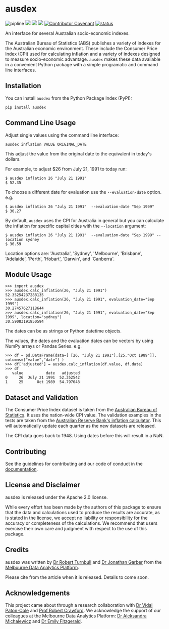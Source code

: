 # ausdex

![pipline](https://github.com/rbturnbull/ausdex/actions/workflows/pipeline.yml/badge.svg)
[<img src="https://img.shields.io/endpoint?url=https://gist.githubusercontent.com/rbturnbull/49262550cc8b0fb671d46df58de213d4/raw/coverage-badge.json">](<https://rbturnbull.github.io/ausdex/coverage/>)
[<img src="https://github.com/rbturnbull/ausdex/actions/workflows/docs.yml/badge.svg">](<https://rbturnbull.github.io/ausdex/>)
[<img src="https://img.shields.io/badge/code%20style-black-000000.svg">](<https://github.com/psf/black>)
[![Contributor Covenant](https://img.shields.io/badge/Contributor%20Covenant-2.1-4baaaa.svg)](code_of_conduct.md)
[![status](https://joss.theoj.org/papers/817baa72d2b17b535af8f421a43404b0/status.svg)](https://joss.theoj.org/papers/817baa72d2b17b535af8f421a43404b0)

An interface for several Australian socio-economic indexes.

The Australian Bureau of Statistics (ABS) publishes a variety of indexes for the Australian
economic environment. These include the Consumer Price Index (CPI) used for calculating inflation
and a variety of indexes designed to measure socio-economic advantage. `ausdex` makes these data
available in a convenient Python package with a simple programatic and command line interfaces. 

## Installation

You can install `ausdex` from the Python Package Index (PyPI):

```
pip install ausdex
```

## Command Line Usage

Adjust single values using the command line interface:
```
ausdex inflation VALUE ORIGINAL_DATE
```
This adjust the value from the original date to the equivalent in today's dollars.

For example, to adjust $26 from July 21, 1991 to today run:
```
$ ausdex inflation 26 "July 21 1991" 
$ 52.35
```

To choose a different date for evaluation use the `--evaluation-date` option. e.g.
```
$ ausdex inflation 26 "July 21 1991"  --evaluation-date "Sep 1999"
$ 30.27
```

By default, `ausdex` uses the CPI for Australia in general but you can calculate the inflation for specific capital cities with the `--location` argument:
```
$ ausdex inflation 26 "July 21 1991"  --evaluation-date "Sep 1999" --location sydney
$ 30.59
```

Location options are: 'Australia', 'Sydney', 'Melbourne', 'Brisbane', 'Adelaide', 'Perth', 'Hobart', 'Darwin', and 'Canberra'.


## Module Usage

```
>>> import ausdex
>>> ausdex.calc_inflation(26, "July 21 1991")
52.35254237288135
>>> ausdex.calc_inflation(26, "July 21 1991", evaluation_date="Sep 1999")
30.27457627118644
>>> ausdex.calc_inflation(26, "July 21 1991", evaluation_date="Sep 1999", location="sydney")
30.59083191850594
```
The dates can be as strings or Python datetime objects.

The values, the dates and the evaluation dates can be vectors by using NumPy arrays or Pandas Series. e.g.
```
>>> df = pd.DataFrame(data=[ [26, "July 21 1991"],[25,"Oct 1989"]], columns=["value","date"] )
>>> df['adjusted'] = ausdex.calc_inflation(df.value, df.date)
>>> df
   value          date   adjusted
0     26  July 21 1991  52.352542
1     25      Oct 1989  54.797048
```

## Dataset and Validation

The Consumer Price Index dataset is taken from the [Australian Bureau of Statistics](https://www.abs.gov.au/statistics/economy/price-indexes-and-inflation/consumer-price-index-australia). It uses the nation-wide CPI value. The validation examples in the tests are taken from the [Australian Reserve Bank's inflation calculator](https://www.rba.gov.au/calculator/). This will automatically update each quarter as the new datasets are released.

The CPI data goes back to 1948. Using dates before this will result in a NaN.

## Contributing

See the guidelines for contributing and our code of conduct in the [documentation](https://rbturnbull.github.io/ausdex/contributing.html).

## License and Disclaimer

ausdex is released under the Apache 2.0 license.

While every effort has been made by the authors of this package to ensure that the data and calculations used to produce the results are accurate, as is stated in the license, we accept no liability or responsibility for the accuracy or completeness of the calculations. 
We recommend that users exercise their own care and judgment with respect to the use of this package.
 
## Credits

ausdex was written by [Dr Robert Turnbull](https://findanexpert.unimelb.edu.au/profile/877006-robert-turnbull) and [Dr Jonathan Garber](https://findanexpert.unimelb.edu.au/profile/787135-jonathan-garber) from the [Melbourne Data Analytics Platform](https://mdap.unimelb.edu.au/).

Please cite from the article when it is released. Details to come soon.

## Acknowledgements

This project came about through a research collaboration with [Dr Vidal Paton-Cole](https://findanexpert.unimelb.edu.au/profile/234417-vidal-paton-cole) and [Prof Robert Crawford](https://findanexpert.unimelb.edu.au/profile/174016-robert-crawford). We acknowledge the support of our colleagues at the Melbourne Data Analytics Platform: [Dr Aleksandra Michalewicz](https://findanexpert.unimelb.edu.au/profile/27349-aleks-michalewicz) and [Dr Emily Fitzgerald](https://findanexpert.unimelb.edu.au/profile/196181-emily-fitzgerald).
